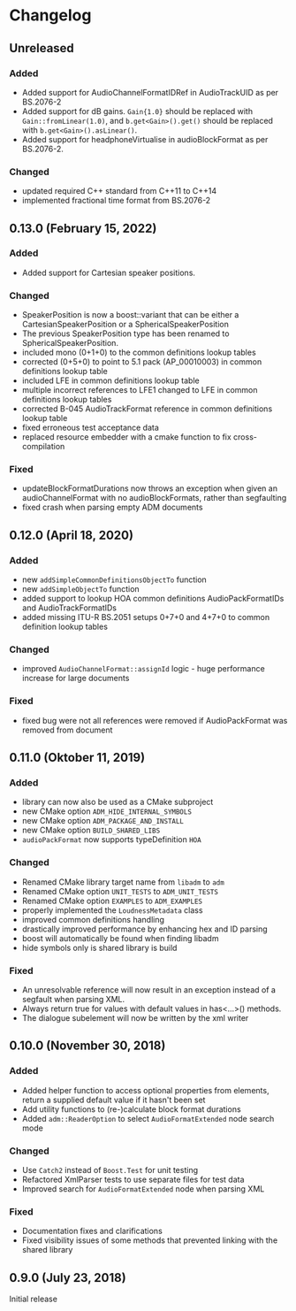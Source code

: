 # Changelog

## Unreleased

### Added
- Added support for AudioChannelFormatIDRef in AudioTrackUID as per BS.2076-2
- Added support for dB gains. `Gain{1.0}` should be replaced with `Gain::fromLinear(1.0)`, and `b.get<Gain>().get()` should be replaced with `b.get<Gain>().asLinear()`.
- Added support for headphoneVirtualise in audioBlockFormat as per BS.2076-2.

### Changed
- updated required C++ standard from C++11 to C++14
- implemented fractional time format from BS.2076-2

## 0.13.0 (February 15, 2022)

### Added
- Added support for Cartesian speaker positions.

### Changed
- SpeakerPosition is now a boost::variant that can be either a CartesianSpeakerPosition or a SphericalSpeakerPosition
- The previous SpeakerPosition type has been renamed to SphericalSpeakerPosition.
- included mono (0+1+0) to the common definitions lookup tables
- corrected (0+5+0) to point to 5.1 pack (AP_00010003) in common definitions lookup table
- included LFE in common definitions lookup table
- multiple incorrect references to LFE1 changed to LFE in common definitions lookup tables
- corrected B-045 AudioTrackFormat reference in common definitions lookup table
- fixed erroneous test acceptance data
- replaced resource embedder with a cmake function to fix cross-compilation

### Fixed
- updateBlockFormatDurations now throws an exception when given an audioChannelFormat with no audioBlockFormats, rather than segfaulting
- fixed crash when parsing empty ADM documents

## 0.12.0 (April 18, 2020)

### Added
- new `addSimpleCommonDefinitionsObjectTo` function
- new `addSimpleObjectTo` function
- added support to lookup HOA common definitions AudioPackFormatIDs and AudioTrackFormatIDs
- added missing ITU-R BS.2051 setups 0+7+0 and 4+7+0 to common definition lookup tables

### Changed
- improved `AudioChannelFormat::assignId` logic - huge performance increase for large documents

### Fixed
- fixed bug were not all references were removed if AudioPackFormat was removed from document

## 0.11.0 (Oktober 11, 2019)

### Added
- library can now also be used as a CMake subproject
- new CMake option `ADM_HIDE_INTERNAL_SYMBOLS`
- new CMake option `ADM_PACKAGE_AND_INSTALL`
- new CMake option `BUILD_SHARED_LIBS`
- `audioPackFormat` now supports typeDefinition `HOA`

### Changed
- Renamed CMake library target name from `libadm` to `adm`
- Renamed CMake option `UNIT_TESTS` to `ADM_UNIT_TESTS`
- Renamed CMake option `EXAMPLES` to `ADM_EXAMPLES`
- properly implemented the `LoudnessMetadata` class
- improved common definitions handling
- drastically improved performance by enhancing hex and ID parsing
- boost will automatically be found when finding libadm
- hide symbols only is shared library is build

### Fixed
- An unresolvable reference will now result in an exception instead of a segfault when parsing XML.
- Always return true for values with default values in has<...>() methods.
- The dialogue subelement will now be written by the xml writer

## 0.10.0 (November 30, 2018)

### Added
- Added helper function to access optional properties from elements, return a supplied default value if it hasn't been set
- Add utility functions to (re-)calculate block format durations
- Added `adm::ReaderOption` to select `AudioFormatExtended` node search mode

### Changed
- Use `Catch2` instead of `Boost.Test` for unit testing
- Refactored XmlParser tests to use separate files for test data
- Improved search for `AudioFormatExtended` node when parsing XML

### Fixed
- Documentation fixes and clarifications
- Fixed visibility issues of some methods that prevented linking with the shared library


## 0.9.0 (July 23, 2018)

Initial release
